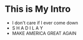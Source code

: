 # This is My Intro

* I don't care if I ever come down
* S H A D I L A Y
* MAKE AMERICA GREAT AGAIN
